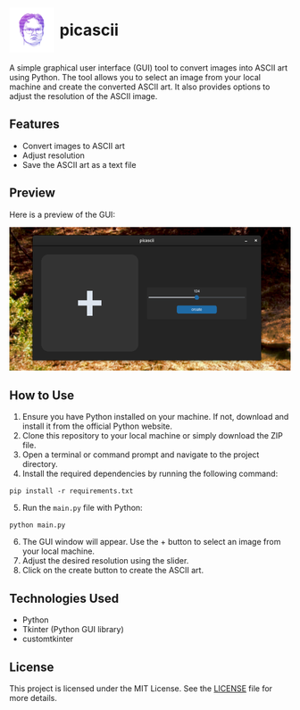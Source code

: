 <h1>
<div style="display:flex; align-items:center;">
<img src="picascii.png" width=80, alt="Image" style="float:left; margin-right:10px;">
<div style="text-align:right;">
picascii
</div>
</div>
</h1>
A simple graphical user interface (GUI) tool to convert images into ASCII art using Python. The tool allows you to select an image from your local machine and create the converted ASCII art. It also provides options to adjust the resolution of the ASCII image.

## Features

- Convert images to ASCII art
- Adjust resolution
- Save the ASCII art as a text file

## Preview

Here is a preview of the GUI:

![Preview](gui_preview.png)

## How to Use

1. Ensure you have Python installed on your machine. If not, download and install it from the official Python website.
2. Clone this repository to your local machine or simply download the ZIP file.
3. Open a terminal or command prompt and navigate to the project directory.
4. Install the required dependencies by running the following command:
```shell
pip install -r requirements.txt
```
5. Run the `main.py` file with Python:
```shell
python main.py
```
6. The GUI window will appear. Use the + button to select an image from your local machine.
7. Adjust the desired resolution using the slider.
8. Click on the create button to create the ASCII art.

## Technologies Used

- Python
- Tkinter (Python GUI library)
- customtkinter

## License

This project is licensed under the MIT License. See the [LICENSE](LICENSE) file for more details.